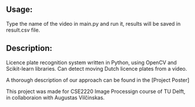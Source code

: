 ## Usage:
Type the name of the video in main.py and run it, results will be saved in result.csv file.

## Description:
Licence plate recognition system written in Python, using OpenCV and Scikit-learn libraries. Can detect moving Dutch licence plates from a video.

A thorough description of our approach can be found in the [Project Poster]

This project was made for CSE2220 Image Processign course of TU Delft, in collaboraion with Augustas Vilčinskas.

